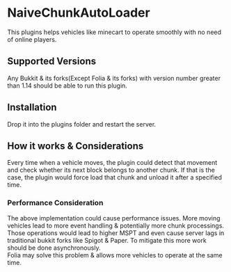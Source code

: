 # NaiveChunkAutoLoader
This plugins helps vehicles like minecart to operate smoothly with no need of 
online players.

## Supported Versions
Any Bukkit & its forks(Except Folia & its forks) with version number greater than 1.14 should be able to run this plugin.

## Installation
Drop it into the plugins folder and restart the server.

## How it works & Considerations
Every time when a vehicle moves, the plugin could detect that movement and check whether its next block belongs to another chunk. If that is the case, the plugin would force load that chunk and unload it after a specified time.
### Performance Consideration
The above implementation could cause performance issues. More moving vehicles lead to more event handling & potentially more chunk processings. Those operations would lead to higher MSPT and even cause server lags in traditional bukkit forks like Spigot & Paper. To mitigate this more work should be done asynchronously. 
<br/>Folia may solve this problem & allows more vehicles to operate at the same time.